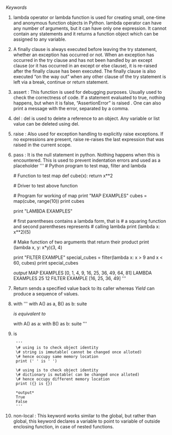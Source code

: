 
*Keywords*
1. lambda operator or lambda function is used for creating small, one-time and anonymous function objects in Python. lambda operator can have any number of arguments, but it can have only one expression. It cannot contain any statements and it returns a function object which can be assigned to any variable.

2. A finally clause is always executed before leaving the try statement, whether an exception has occurred or not. When an exception has occurred in the try clause and has not been handled by an except clause (or it has occurred in an except or else clause), it is re-raised after the finally clause has been executed. The finally clause is also executed “on the way out” when any other clause of the try statement is left via a break, continue or return statement.

3. assert : This function is used for debugging purposes. Usually used to check the correctness of code. If a statement evaluated to true, nothing happens, but when it is false, “AssertionError” is raised . One can also print a message with the error, separated by a comma.

4. del : del is used to delete a reference to an object. Any variable or list value can be deleted using del.

5. raise : Also used for exception handling to explicitly raise exceptions. If no expressions are present, raise re-raises the last expression that was raised in the current scope.

6. pass : It is the null statement in python. Nothing happens when this is encountered. This is used to prevent indentation errors and used as a placeholder
  '''
  	\# Python program to test map, filter and lambda

	\# Function to test map 
	def cube(x):
		return x**2

	\# Driver to test above function

	\# Program for working of map 
	print "MAP EXAMPLES"
	cubes = map(cube, range(10))
	print cubes

	print "LAMBDA EXAMPLES"

	\# first parentheses contains a lambda form, that is 
	\# a squaring function and second parentheses represents
	\# calling lambda
	print (lambda x: x**2)(5)

	\# Make function of two arguments that return their product
	print (lambda x, y: x*y)(3, 4)


	print "FILTER EXAMPLE"
	special_cubes = filter(lambda x: x > 9 and x < 60, cubes)
	print special_cubes

	*output*
	MAP EXAMPLES
	[0, 1, 4, 9, 16, 25, 36, 49, 64, 81]
	LAMBDA EXAMPLES
	25
	12
	FILTER EXAMPLE
	[16, 25, 36, 49]
'''
7. Return sends a specified value back to its caller whereas *Yield* can produce a sequence of values. 
8. with
	'''
	with A() as a, B() as b:
    		suite

	*is equivalent to*

	with A() as a:
    		with B() as b:
        		suite
	'''
	
9. is

		'''
		\# using is to check object identity
		\# string is immutable( cannot be changed once alloted)
		\# hence occupy same memory location
		print (' ' is ' ')

		\# using is to check object identity
		\# dictionary is mutable( can be changed once alloted)
		\# hence occupy different memory location
		print ({} is {})

		*output*
		True
		False	
		'''
10. non-local : This keyword works similar to the global, but rather than global, this keyword declares a variable to point to variable of outside enclosing function, in case of nested functions.






